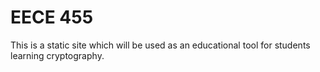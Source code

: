 # EECE 455
This is a static site which will be used as an educational tool for students learning cryptography.
